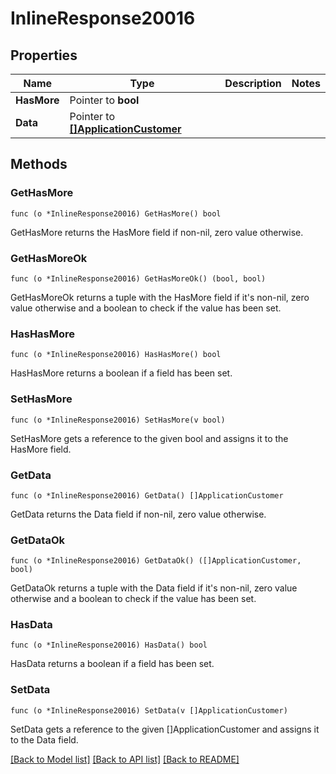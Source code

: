 # InlineResponse20016

## Properties

Name | Type | Description | Notes
------------ | ------------- | ------------- | -------------
**HasMore** | Pointer to **bool** |  | 
**Data** | Pointer to [**[]ApplicationCustomer**](ApplicationCustomer.md) |  | 

## Methods

### GetHasMore

`func (o *InlineResponse20016) GetHasMore() bool`

GetHasMore returns the HasMore field if non-nil, zero value otherwise.

### GetHasMoreOk

`func (o *InlineResponse20016) GetHasMoreOk() (bool, bool)`

GetHasMoreOk returns a tuple with the HasMore field if it's non-nil, zero value otherwise
and a boolean to check if the value has been set.

### HasHasMore

`func (o *InlineResponse20016) HasHasMore() bool`

HasHasMore returns a boolean if a field has been set.

### SetHasMore

`func (o *InlineResponse20016) SetHasMore(v bool)`

SetHasMore gets a reference to the given bool and assigns it to the HasMore field.

### GetData

`func (o *InlineResponse20016) GetData() []ApplicationCustomer`

GetData returns the Data field if non-nil, zero value otherwise.

### GetDataOk

`func (o *InlineResponse20016) GetDataOk() ([]ApplicationCustomer, bool)`

GetDataOk returns a tuple with the Data field if it's non-nil, zero value otherwise
and a boolean to check if the value has been set.

### HasData

`func (o *InlineResponse20016) HasData() bool`

HasData returns a boolean if a field has been set.

### SetData

`func (o *InlineResponse20016) SetData(v []ApplicationCustomer)`

SetData gets a reference to the given []ApplicationCustomer and assigns it to the Data field.


[[Back to Model list]](../README.md#documentation-for-models) [[Back to API list]](../README.md#documentation-for-api-endpoints) [[Back to README]](../README.md)


